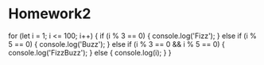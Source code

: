 # Homework2
for (let i = 1; i <= 100; i++) {
  if (i % 3 == 0) {
    console.log('Fizz');
  } else if (i % 5 == 0) {
    console.log('Buzz');
  } else if (i % 3 == 0 && i % 5 == 0) {
    console.log('FizzBuzz');
  } else {
    console.log(i);
  }
}
